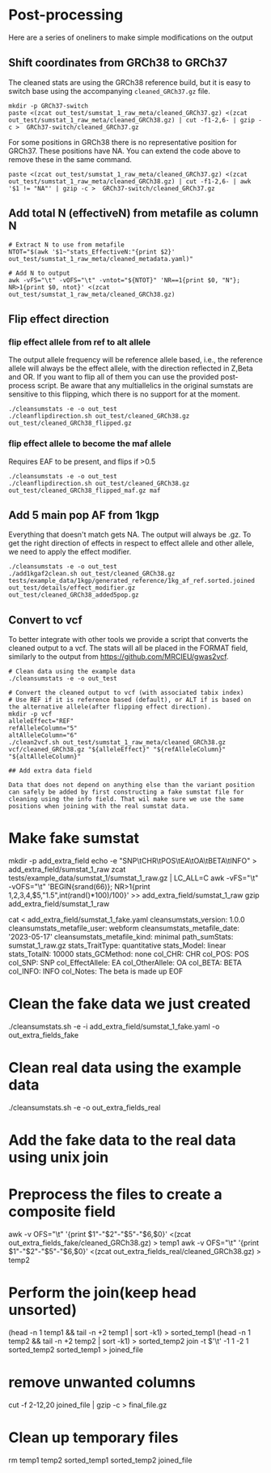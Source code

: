 # Post-processing

Here are a series of oneliners to make simple modifications on the output


## Shift coordinates from GRCh38 to GRCh37
The cleaned stats are using the GRCh38 reference build, but it is easy to switch base using the accompanying `cleaned_GRCh37.gz` file. 

```
mkdir -p GRCh37-switch
paste <(zcat out_test/sumstat_1_raw_meta/cleaned_GRCh37.gz) <(zcat out_test/sumstat_1_raw_meta/cleaned_GRCh38.gz) | cut -f1-2,6- | gzip -c >  GRCh37-switch/cleaned_GRCh37.gz
```
For some positions in GRCh38 there is no representative position for GRCh37. These positions have NA. You can extend the code above to remove these in the same command.
```
paste <(zcat out_test/sumstat_1_raw_meta/cleaned_GRCh37.gz) <(zcat out_test/sumstat_1_raw_meta/cleaned_GRCh38.gz) | cut -f1-2,6- | awk '$1 != "NA"' | gzip -c >  GRCh37-switch/cleaned_GRCh37.gz
```

## Add total N (effectiveN) from metafile as column N

```
# Extract N to use from metafile
NTOT="$(awk '$1~"stats_EffectiveN:"{print $2}' out_test/sumstat_1_raw_meta/cleaned_metadata.yaml)"

# Add N to output
awk -vFS="\t" -vOFS="\t" -vntot="${NTOT}" 'NR==1{print $0, "N"}; NR>1{print $0, ntot}' <(zcat out_test/sumstat_1_raw_meta/cleaned_GRCh38.gz)
```

## Flip effect direction

### flip effect allele from ref to alt allele
The output allele frequency will be reference allele based, i.e., the reference allele will always be the effect allele, with the direction reflected in Z,Beta and OR. If you want to flip all of them you can use the provided post-process script. Be aware that any multiallelics in the original sumstats are sensitive to this flipping, which there is no support for at the moment.
```
./cleansumstats -e -o out_test
./cleanflipdirection.sh out_test/cleaned_GRCh38.gz out_test/cleaned_GRCh38_flipped.gz
```

### flip effect allele to become the maf allele
Requires EAF to be present, and flips if >0.5

```
./cleansumstats -e -o out_test
./cleanflipdirection.sh out_test/cleaned_GRCh38.gz out_test/cleaned_GRCh38_flipped_maf.gz maf
```


## Add 5 main pop AF from 1kgp
Everything that doesn't match gets NA. The output will always be .gz. To get the right direction of effects in respect to effect allele and other allele, we need to apply the effect modifier.
```
./cleansumstats -e -o out_test
./add1kgaf2clean.sh out_test/cleaned_GRCh38.gz tests/example_data/1kgp/generated_reference/1kg_af_ref.sorted.joined out_test/details/effect_modifier.gz out_test/cleaned_GRCh38_added5pop.gz
```

## Convert to vcf

To better integrate with other tools we provide a script that converts the cleaned output to a vcf. The stats will all be placed in the FORMAT field, similarly to the output from https://github.com/MRCIEU/gwas2vcf.

```
# Clean data using the example data
./cleansumstats -e -o out_test

# Convert the cleaned output to vcf (with associated tabix index)
# Use REF if it is reference based (default), or ALT if is based on the alternative allele(after flipping effect direction).
mkdir -p vcf
alleleEffect="REF"
refAlleleColumn="5"
altAlleleColumn="6"
./clean2vcf.sh out_test/sumstat_1_raw_meta/cleaned_GRCh38.gz vcf/cleaned_GRCh38.gz "${alleleEffect}" "${refAlleleColumn}" "${altAlleleColumn}"

## Add extra data field

Data that does not depend on anything else than the variant position can safely be added by first constructing a fake sumstat file for cleaning using the info field. That wil make sure we use the same positions when joining with the real sumstat data.

```
# Make fake sumstat
mkdir -p add_extra_field
echo -e "SNP\tCHR\tPOS\tEA\tOA\tBETA\tINFO" > add_extra_field/sumstat_1_raw
zcat tests/example_data/sumstat_1/sumstat_1_raw.gz | LC_ALL=C awk -vFS="\t" -vOFS="\t" 'BEGIN{srand(66)}; NR>1{print $1,$2,$3,$4,$5,"1.5",int(rand()*100)/100}' >> add_extra_field/sumstat_1_raw
gzip add_extra_field/sumstat_1_raw 

cat <<EOF > add_extra_field/sumstat_1_fake.yaml 
cleansumstats_version: 1.0.0
cleansumstats_metafile_user: webform
cleansumstats_metafile_date: '2023-05-17'
cleansumstats_metafile_kind: minimal
path_sumStats: sumstat_1_raw.gz
stats_TraitType: quantitative
stats_Model: linear
stats_TotalN: 10000
stats_GCMethod: none
col_CHR: CHR
col_POS: POS
col_SNP: SNP
col_EffectAllele: EA
col_OtherAllele: OA
col_BETA: BETA
col_INFO: INFO
col_Notes: The beta is made up
EOF

# Clean the fake data we just created
./cleansumstats.sh -e -i add_extra_field/sumstat_1_fake.yaml  -o out_extra_fields_fake

# Clean real data using the example data
./cleansumstats.sh  -e -o out_extra_fields_real

# Add the fake data to the real data using unix join
# Preprocess the files to create a composite field
awk -v OFS="\t" '{print $1"-"$2"-"$5"-"$6,$0}' <(zcat out_extra_fields_fake/cleaned_GRCh38.gz) > temp1
awk -v OFS="\t" '{print $1"-"$2"-"$5"-"$6,$0}' <(zcat out_extra_fields_real/cleaned_GRCh38.gz) > temp2

# Perform the join(keep head unsorted)
(head -n 1 temp1 && tail -n +2 temp1 | sort -k1) > sorted_temp1
(head -n 1 temp2 && tail -n +2 temp2 | sort -k1) > sorted_temp2
join -t $'\t' -1 1 -2 1 sorted_temp2 sorted_temp1 > joined_file

# remove unwanted columns
cut -f 2-12,20 joined_file | gzip -c > final_file.gz

# Clean up temporary files
rm temp1 temp2 sorted_temp1 sorted_temp2 joined_file

```

